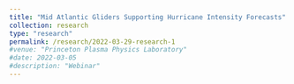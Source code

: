 ```yaml
---
title: "Mid Atlantic Gliders Supporting Hurricane Intensity Forecasts"
collection: research
type: "research"
permalink: /research/2022-03-29-research-1
#venue: "Princeton Plasma Physics Laboratory"
#date: 2022-03-05
#description: "Webinar"
---
```

